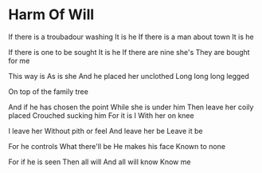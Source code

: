 # Harm Of Will

If there is a troubadour washing
It is he
If there is a man about town
It is he

If there is one to be sought
It is he
If there are nine she's
They are bought for me

This way is
As is she
And he placed her unclothed
Long long long legged

On top of the family tree

And if he has chosen the point
While she is under him
Then leave her coily placed
Crouched sucking him
For it is I
With her on knee

I leave her
Without pith or feel
And leave her be
Leave it be

For he controls
What there'll be
He makes his face
Known to none

For if he is seen
Then all will
And all will know
Know me
